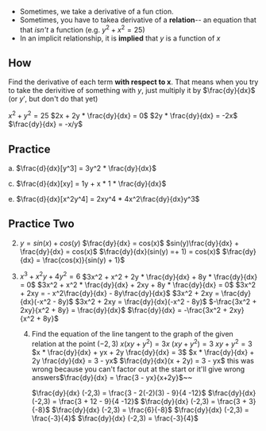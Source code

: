 - Sometimes, we take a derivative of a fun ction.
- Sometimes, you have to takea derivative of a **relation**-- an equation that that *isn't* a function (e.g. $y^2 + x^2 = 25$)
- In an implicit relationship, it is **implied** that $y$ is a function of $x$

## How 

Find the derivative of each term **with respect to x**. That means when you try to take the derivitive of something with $y$, just multiply it by $\frac{dy}{dx}$ (or $y'$, but don't do that yet)

$x^2 + y^2 = 25$
$2x + 2y * \frac{dy}{dx} = 0$ 
$2y * \frac{dy}{dx} = -2x$ 
$\frac{dy}{dx} = -x/y$


## Practice

a. $\frac{d}{dx}[y^3] = 3y^2 * \frac{dy}{dx}$

c. $\frac{d}{dx}[xy] = 1y + x * 1 * \frac{dy}{dx}$

e. $\frac{d}{dx}[x^2y^4] = 2xy^4 * 4x^2\frac{dy}{dx}y^3$


## Practice Two

2. $y = sin(x) + cos(y)$
	$\frac{dy}{dx} = cos(x)$
	$sin(y)\frac{dy}{dx} + \frac{dy}{dx} = cos(x)$
	$\frac{dy}{dx}(sin(y) =+ 1) = cos(x)$
	$\frac{dy}{dx} = \frac{cos(x)}{sin(y) + 1}$
	
3. $x^3 + x^2y + 4y^2 = 6$
	$3x^2 + x^2 + 2y * \frac{dy}{dx} + 8y * \frac{dy}{dx} = 0$
	$3x^2 + x^2 * \frac{dy}{dx} + 2xy + 8y * \frac{dy}{dx} = 0$
	$3x^2 + 2xy = - x^2\frac{dy}{dx} - 8y\frac{dy}{dx}$
	$3x^2 + 2xy = \frac{dy}{dx}(-x^2 - 8y)$
	$3x^2 + 2xy = \frac{dy}{dx}(-x^2 - 8y)$
	$-\frac{3x^2 + 2xy}{x^2 + 8y} = \frac{dy}{dx}$
	$\frac{dy}{dx} = -\frac{3x^2 + 2xy}{x^2 + 8y}$
	
	
	4. Find the equation of the line tangent to the graph of the given relation at the point $(-2, 3)$
		$x(xy + y^2) = 3x$
		$(xy + y^2) = 3$
		$xy + y^2 = 3$
		$x * \frac{dy}{dx} + yx + 2y \frac{dy}{dx} = 3$
		$x * \frac{dy}{dx} + 2y \frac{dy}{dx} = 3 - yx$
		$\frac{dy}{dx}(x + 2y) = 3 - yx$
		this was wrong because you can't factor out at the start or it'll give wrong answers$\frac{dy}{dx} = \frac{3 - yx}{x+2y}$~~	
		
		$\frac{dy}{dx} (-2,3) = \frac{3 - 2(-2)(3) - 9}{4 -12}$
		$\frac{dy}{dx} (-2,3) = \frac{3 + 12 - 9}{4 -12}$
		$\frac{dy}{dx} (-2,3) = \frac{3 + 3}{-8}$
		$\frac{dy}{dx} (-2,3) = \frac{6}{-8}$
		$\frac{dy}{dx} (-2,3) = \frac{-3}{4}$
		$\frac{dy}{dx} (-2,3) = \frac{-3}{4}$